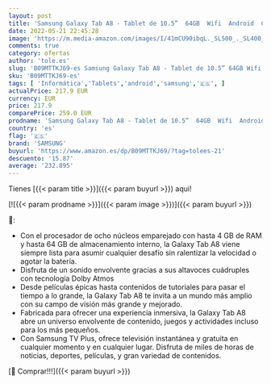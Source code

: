 ```yaml
---
layout: post
title: 'Samsung Galaxy Tab A8 - Tablet de 10.5”  64GB  Wifi  Android  Color Silver  Versión Española '
date: 2022-05-21 22:45:28
image: 'https://m.media-amazon.com/images/I/41mCU90ibqL._SL500_._SL400_.jpg'
comments: true
category: ofertas
author: 'tole.es'
slug: 'B09MTTKJ69-es Samsung Galaxy Tab A8 - Tablet de 10.5” 64GB Wifi Android...'
sku: 'B09MTTKJ69-es'
tags: [ 'Informática','Tablets','android','samsung','🇪🇸', ]
actualPrice: 217.9 EUR
currency: EUR
price: 217.9
comparePrice: 259.0 EUR
prodname: 'Samsung Galaxy Tab A8 - Tablet de 10.5”  64GB  Wifi  Android  Color Silver  Versión Española '
country: 'es'
flag: '🇪🇸'
brand: 'SAMSUNG'
buyurl: 'https://www.amazon.es/dp/B09MTTKJ69/?tag=tolees-21'
descuento: '15.87'
average: '232.895'
---
```


Tienes [{{< param title >}}]({{< param buyurl >}}) aqui!

[![{{< param prodname >}}]({{< param image >}})]({{< param buyurl >}})

🔎:

- Con el procesador de ocho núcleos emparejado con hasta 4 GB de RAM y hasta 64 GB de almacenamiento interno, la Galaxy Tab A8 viene siempre lista para asumir cualquier desafío sin ralentizar la velocidad o agotar la batería.
- Disfruta de un sonido envolvente gracias a sus altavoces cuádruples con tecnología Dolby Atmos
- Desde películas épicas hasta contenidos de tutoriales para pasar el tiempo a lo grande, la Galaxy Tab A8 te invita a un mundo más amplio con su campo de visión más grande y mejorado.
- Fabricada para ofrecer una experiencia inmersiva, la Galaxy Tab A8 abre un universo envolvente de contenido, juegos y actividades incluso para los más pequeños.
- Con Samsung TV Plus, ofrece televisión instantánea y gratuita en cualquier momento y en cualquier lugar. Disfruta de miles de horas de noticias, deportes, películas, y gran variedad de contenidos.

[🛒 Comprar!!!]({{< param buyurl >}})
